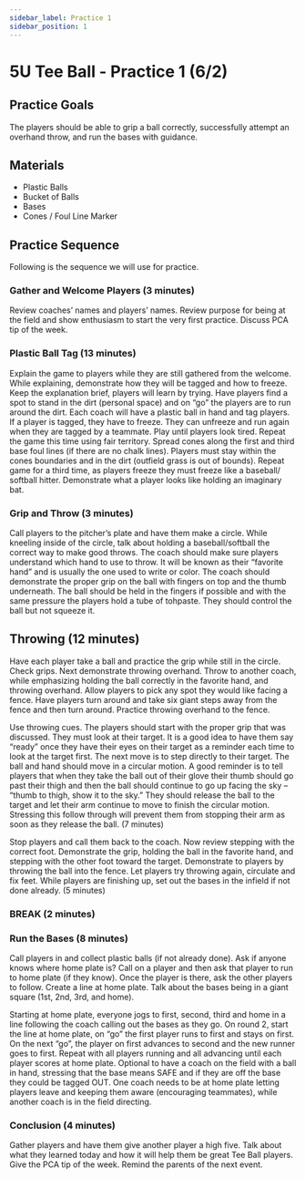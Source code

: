 ```yaml
---
sidebar_label: Practice 1
sidebar_position: 1
---
```


# 5U Tee Ball - Practice 1 (6/2)

## Practice Goals

The players should be able to grip a ball correctly, successfully attempt an overhand throw, and run the bases with guidance.

## Materials

- Plastic Balls
- Bucket of Balls
- Bases
- Cones / Foul Line Marker

## Practice Sequence

Following is the sequence we will use for practice.

### Gather and Welcome Players (3 minutes)

Review coaches’ names and players’ names. Review purpose for being at the field and show enthusiasm to start the very first practice. Discuss PCA tip of the week.

### Plastic Ball Tag (13 minutes)

Explain the game to players while they are still gathered from the welcome. While explaining, demonstrate how they will be tagged and how to freeze. Keep the explanation brief, players will learn by trying. Have players find a spot to stand in the dirt (personal space) and on “go” the players are to run around the dirt. Each coach will have a plastic ball in hand and tag players. If a player is tagged, they have to freeze. They can unfreeze and run again when they are tagged by a teammate. Play until players look tired. Repeat the game this time using fair territory. Spread cones along the first and third base foul lines (if there are no chalk lines). Players must stay within the cones boundaries and in the dirt (outfield grass is out of bounds). Repeat game for a third time, as players freeze they must freeze like a baseball/ softball hitter. Demonstrate what a player looks like holding an imaginary bat.

### Grip and Throw (3 minutes)

Call players to the pitcher’s plate and have them make a circle. While kneeling inside of the circle, talk about holding a baseball/softball the correct way to make good throws. The coach should make sure players understand which hand to use to throw. It will be known as their “favorite hand” and is usually the one used to write or color. The coach should demonstrate the proper grip on the ball with fingers on top and the thumb underneath. The ball should be held in the fingers if possible and with the same pressure the players hold a tube of tohpaste. They should control the ball but not squeeze it. 

## Throwing (12 minutes)

Have each player take a ball and practice the grip while still in the circle. Check grips. Next demonstrate throwing overhand. Throw to another coach, while emphasizing holding the ball correctly in the favorite hand, and throwing overhand. Allow players to pick any spot they would like facing a fence. Have players turn around and take six giant steps away from the fence and then turn around. Practice throwing overhand to the fence.

Use throwing cues. The players should start with the proper grip that was discussed. They must look at their target. It is a good idea to have them say “ready” once they have their eyes on their target as a reminder each time to look at the target first. The next move is to step directly to their target. The ball and hand should move in a circular motion. A good reminder is to tell players that when they take the ball out of their glove their thumb should go past their thigh and then the ball should continue to go up facing the sky – “thumb to thigh, show it to the sky.” They should release the ball to the target and let their arm continue to move to finish the circular motion. Stressing this follow through will prevent them from stopping their arm as soon as they release the ball. (7 minutes)

Stop players and call them back to the coach. Now review stepping with the correct foot. Demonstrate the grip, holding the ball in the favorite hand, and stepping with the other foot toward the target. Demonstrate to players by throwing the ball into the fence. Let players try throwing again, circulate and fix feet. While players are finishing up, set out the bases in the infield if not done already. (5 minutes)

### BREAK (2 minutes)

### Run the Bases (8 minutes)

Call players in and collect plastic balls (if not already done). Ask if anyone knows where home plate is? Call on a player and then ask that player to run to home plate (if they know). Once the player is there, ask the other players to follow. Create a line at home plate. Talk about the bases being in a giant square (1st, 2nd, 3rd, and home).

Starting at home plate, everyone jogs to first, second, third and home in a line following the coach calling out the bases as they go. On round 2, start the line at home plate, on “go” the first player runs to first and stays on first. On the next “go”, the player on first advances to second and the new runner goes to first. Repeat with all players running and all advancing until each player scores at home plate. Optional to have a coach on the field with a ball in hand, stressing that the base means SAFE and if they are off the base they could be tagged OUT. One coach needs to be at home plate letting players leave and keeping them aware (encouraging teammates), while another coach is in the field directing.

### Conclusion (4 minutes)

Gather players and have them give another player a high five. Talk about what they learned today and how it will help them be great Tee Ball players. Give the PCA tip of the week. Remind the parents of the next event. 
